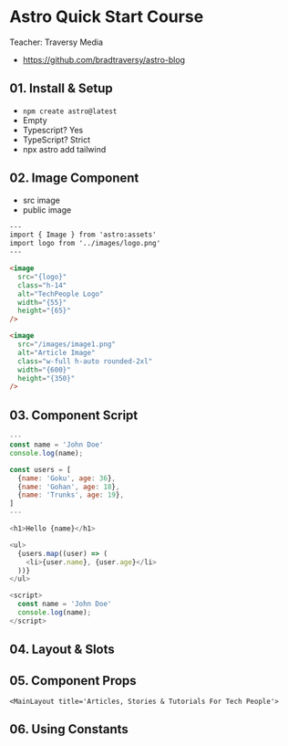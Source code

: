 # Astro Quick Start Course

Teacher: Traversy Media

- https://github.com/bradtraversy/astro-blog

## 01. Install & Setup

- `npm create astro@latest`
- Empty
- Typescript? Yes
- TypeScript? Strict
- npx astro add tailwind

## 02. Image Component

- src image
- public image

```html
---
import { Image } from 'astro:assets'
import logo from '../images/logo.png'
---

<image
  src="{logo}"
  class="h-14"
  alt="TechPeople Logo"
  width="{55}"
  height="{65}"
/>

<image
  src="/images/image1.png"
  alt="Article Image"
  class="w-full h-auto rounded-2xl"
  width="{600}"
  height="{350}"
/>
```

## 03. Component Script

```javascript
---
const name = 'John Doe'
console.log(name);

const users = [
  {name: 'Goku', age: 36},
  {name: 'Gohan', age: 18},
  {name: 'Trunks', age: 19},
]
---

<h1>Hello {name}</h1>

<ul>
  {users.map((user) => (
    <li>{user.name}, {user.age}</li>
  ))}
</ul>

<script>
  const name = 'John Doe'
  console.log(name);
</script>
```
## 04. Layout & Slots

## 05. Component Props

`<MainLayout title='Articles, Stories & Tutorials For Tech People'>`  

## 06. Using Constants